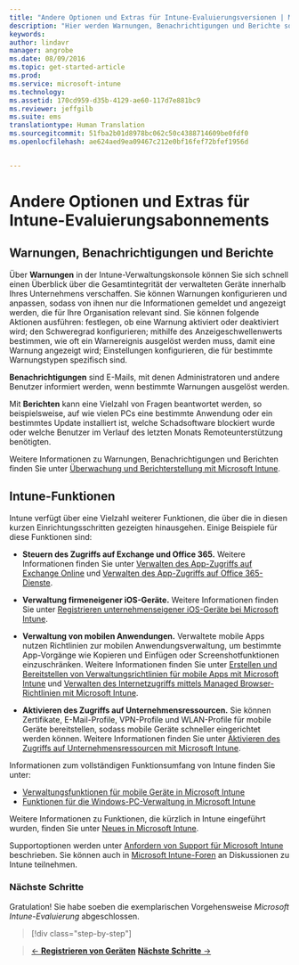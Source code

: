 ```yaml
---
title: "Andere Optionen und Extras für Intune-Evaluierungsversionen | Microsoft Intune"
description: "Hier werden Warnungen, Benachrichtigungen und Berichte sowie allgemeine Intune-Funktionen beschrieben, die Sie kennen müssen, wenn Sie sich für eine kostenlose 30-tägige Evaluierungsversion von Intune registrieren."
keywords: 
author: lindavr
manager: angrobe
ms.date: 08/09/2016
ms.topic: get-started-article
ms.prod: 
ms.service: microsoft-intune
ms.technology: 
ms.assetid: 170cd959-d35b-4129-ae60-117d7e881bc9
ms.reviewer: jeffgilb
ms.suite: ems
translationtype: Human Translation
ms.sourcegitcommit: 51fba2b01d8978bc062c50c4388714609be0fdf0
ms.openlocfilehash: ae624aed9ea09467c212e0bf16fef72bfef1956d


---
```


# Andere Optionen und Extras für Intune-Evaluierungsabonnements

## Warnungen, Benachrichtigungen und Berichte
Über **Warnungen** in der Intune-Verwaltungskonsole können Sie sich schnell einen Überblick über die Gesamtintegrität der verwalteten Geräte innerhalb Ihres Unternehmens verschaffen. Sie können Warnungen konfigurieren und anpassen, sodass von ihnen nur die Informationen gemeldet und angezeigt werden, die für Ihre Organisation relevant sind. Sie können folgende Aktionen ausführen: festlegen, ob eine Warnung aktiviert oder deaktiviert wird; den Schweregrad konfigurieren; mithilfe des Anzeigeschwellenwerts bestimmen, wie oft ein Warnereignis ausgelöst werden muss, damit eine Warnung angezeigt wird; Einstellungen konfigurieren, die für bestimmte Warnungstypen spezifisch sind.

**Benachrichtigungen** sind E-Mails, mit denen Administratoren und andere Benutzer informiert werden, wenn bestimmte Warnungen ausgelöst werden.

Mit **Berichten** kann eine Vielzahl von Fragen beantwortet werden, so beispielsweise, auf wie vielen PCs eine bestimmte Anwendung oder ein bestimmtes Update installiert ist, welche Schadsoftware blockiert wurde oder welche Benutzer im Verlauf des letzten Monats Remoteunterstützung benötigten.

Weitere Informationen zu Warnungen, Benachrichtigungen und Berichten finden Sie unter [Überwachung und Berichterstellung mit Microsoft Intune](/Intune/Deploy-Use/monitoring-and-reports-with-microsoft-intune).

## Intune-Funktionen
Intune verfügt über eine Vielzahl weiterer Funktionen, die über die in diesen kurzen Einrichtungsschritten gezeigten hinausgehen. Einige Beispiele für diese Funktionen sind:

-   **Steuern des Zugriffs auf Exchange und Office 365.** Weitere Informationen finden Sie unter [Verwalten des App-Zugriffs auf Exchange Online](https://technet.microsoft.com/library/dn705841.aspx) und [Verwalten des App-Zugriffs auf Office 365-Dienste](https://technet.microsoft.com/library/dn818907.aspx).

-   **Verwaltung firmeneigener iOS-Geräte.** Weitere Informationen finden Sie unter [Registrieren unternehmenseigener iOS-Geräte bei Microsoft Intune](/Intune/Deploy-Use/enroll-corporate-owned-ios-devices-in-microsoft-intune).

-   **Verwaltung von mobilen Anwendungen.** Verwaltete mobile Apps nutzen Richtlinien zur mobilen Anwendungsverwaltung, um bestimmte App-Vorgänge wie Kopieren und Einfügen oder Screenshotfunktionen einzuschränken. Weitere Informationen finden Sie unter [Erstellen und Bereitstellen von Verwaltungsrichtlinien für mobile Apps mit Microsoft Intune](/Intune/Deploy-Use/create-and-deploy-mobile-app-management-policies-with-microsoft-intune) und [Verwalten des Internetzugriffs mittels Managed Browser-Richtlinien mit Microsoft Intune](/Intune/Deploy-Use/manage-internet-access-using-managed-browser-policies).

-   **Aktivieren des Zugriffs auf Unternehmensressourcen.** Sie können Zertifikate, E-Mail-Profile, VPN-Profile und WLAN-Profile für mobile Geräte bereitstellen, sodass mobile Geräte schneller eingerichtet werden können. Weitere Informationen finden Sie unter [Aktivieren des Zugriffs auf Unternehmensressourcen mit Microsoft Intune](/Intune/Deploy-Use/enable-access-to-company-resources-with-microsoft-intune).

Informationen zum vollständigen Funktionsumfang von Intune finden Sie unter:
- [Verwaltungsfunktionen für mobile Geräte in Microsoft Intune](/intune/get-started/mobile-device-management-capabilities-in-microsoft-intune)
- [Funktionen für die Windows-PC-Verwaltung in Microsoft Intune](/intune/get-started/windows-pc-management-capabilities-in-microsoft-intune)

Weitere Informationen zu Funktionen, die kürzlich in Intune eingeführt wurden, finden Sie unter [Neues in Microsoft Intune](/Intune/Deploy-Use/whats-new-in-microsoft-intune).

Supportoptionen werden unter [Anfordern von Support für Microsoft Intune](/Intune/Troubleshoot/how-to-get-support-for-microsoft-intune) beschrieben. Sie können auch in [Microsoft Intune-Foren](https://social.technet.microsoft.com/Forums/en-US/home?forum=microsoftintuneprod) an Diskussionen zu Intune teilnehmen.

### Nächste Schritte
Gratulation! Sie habe soeben die exemplarischen Vorgehensweise *Microsoft Intune-Evaluierung* abgeschlossen.

>[!div class="step-by-step"]

>[&larr; **Registrieren von Geräten**](.\get-started-with-a-30-day-trial-of-microsoft-intune-step-5.md)     [**Nächste Schritte** &rarr;](.\get-started-with-a-30-day-trial-of-microsoft-intune-step-7.md)  



<!--HONumber=Aug16_HO2-->


